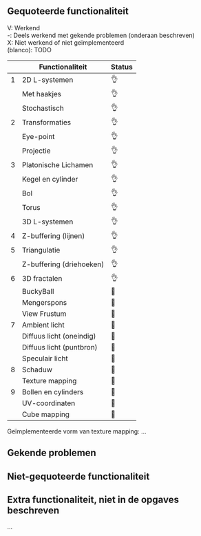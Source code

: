 ## Gequoteerde functionaliteit

V: Werkend  
-: Deels werkend met gekende problemen (onderaan beschreven)  
X: Niet werkend of niet geïmplementeerd  
(blanco): TODO 


|   | Functionaliteit      | Status |
|---|---------------------------|---|
| 1 | 2D L-systemen             | :ok_hand: |
|   | Met haakjes               | :ok_hand: |
|   | Stochastisch              | :ok_hand: |
| 2 | Transformaties            | :ok_hand: |
|   | Eye-point                 | :ok_hand: |
|   | Projectie                 | :ok_hand: |
| 3 | Platonische Lichamen      | :ok_hand: |
|   | Kegel en cylinder         | :ok_hand: |
|   | Bol                       | :ok_hand: |
|   | Torus                     | :ok_hand: |
|   | 3D L-systemen             | :ok_hand: |
| 4 | Z-buffering (lijnen)      | :ok_hand: |
| 5 | Triangulatie              | :ok_hand: |
|   | Z-buffering (driehoeken)  | :ok_hand: |
| 6 | 3D fractalen              | :ok_hand: |
|   | BuckyBall                 | :construction_worker: |
|   | Mengerspons               | :construction_worker: |
|   | View Frustum              | :construction_worker: |
| 7 | Ambient licht             | :construction_worker: |
|   | Diffuus licht (oneindig)  | :construction_worker: |
|   | Diffuus licht (puntbron)  | :construction_worker: |
|   | Speculair licht           | :construction_worker: |
| 8 | Schaduw                   | :construction_worker: |
|   | Texture mapping           | :construction_worker: |
| 9 | Bollen en cylinders       | :construction_worker: |
|   | UV-coordinaten            | :construction_worker: |
|   | Cube mapping              | :construction_worker: |

Geïmplementeerde vorm van texture mapping: ...

## Gekende problemen 

## Niet-gequoteerde functionaliteit
## Extra functionaliteit, niet in de opgaves beschreven
...

